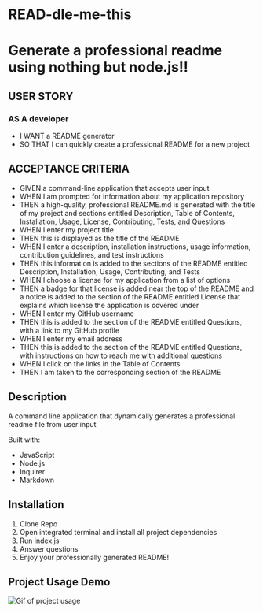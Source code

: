 # READ-dle-me-this

# Generate a professional readme using nothing but node.js!!

## USER STORY

### AS A developer
* I WANT a README generator
* SO THAT I can quickly create a professional README for a new project

## ACCEPTANCE CRITERIA

* GIVEN a command-line application that accepts user input
* WHEN I am prompted for information about my application repository
* THEN a high-quality, professional README.md is generated with the title of my project and sections entitled Description, Table of Contents, Installation, Usage, License, Contributing, Tests, and Questions
* WHEN I enter my project title
* THEN this is displayed as the title of the README
* WHEN I enter a description, installation instructions, usage information, contribution guidelines, and test instructions
* THEN this information is added to the sections of the README entitled Description, Installation, Usage, Contributing, and Tests
* WHEN I choose a license for my application from a list of options
* THEN a badge for that license is added near the top of the README and a notice is added to the section of the README entitled License that explains which license the application is covered under
* WHEN I enter my GitHub username
* THEN this is added to the section of the README entitled Questions, with a link to my GitHub profile
* WHEN I enter my email address
* THEN this is added to the section of the README entitled Questions, with instructions on how to reach me with additional questions
* WHEN I click on the links in the Table of Contents
* THEN I am taken to the corresponding section of the README

## Description

A command line application that dynamically generates a professional readme file from user input

Built with:
 * JavaScript
 * Node.js
 * Inquirer
 * Markdown

 ## Installation

 1. Clone Repo
 2. Open integrated terminal and install all project dependencies
 3. Run index.js
 4. Answer questions
 5. Enjoy your professionally generated README!

 ## Project Usage Demo

 ![Gif of project usage](./public/ReadMe%20Generator%20Runstructions.gif)